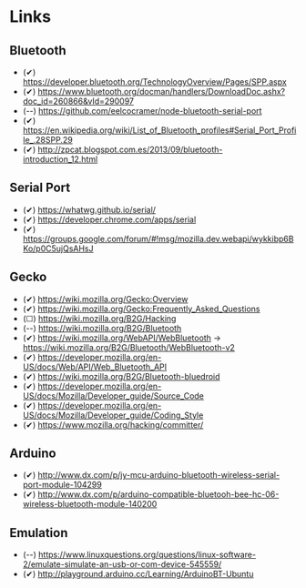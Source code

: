 Links
===

Bluetooth
---

- (✔) https://developer.bluetooth.org/TechnologyOverview/Pages/SPP.aspx
- (✔) https://www.bluetooth.org/docman/handlers/DownloadDoc.ashx?doc_id=260866&vId=290097
- (--) 
https://github.com/eelcocramer/node-bluetooth-serial-port
- (✔) 
https://en.wikipedia.org/wiki/List_of_Bluetooth_profiles#Serial_Port_Profile_.28SPP.29
- (✔) http://zpcat.blogspot.com.es/2013/09/bluetooth-introduction_12.html

Serial Port
---

- (✔) https://whatwg.github.io/serial/
- (✔) https://developer.chrome.com/apps/serial
- (✔) 
https://groups.google.com/forum/#!msg/mozilla.dev.webapi/wykkibp6BKo/p0C5ujQsAHsJ


Gecko
---

- (✔) https://wiki.mozilla.org/Gecko:Overview
- (✔) https://wiki.mozilla.org/Gecko:Frequently_Asked_Questions
- (☐) https://wiki.mozilla.org/B2G/Hacking
- (--) https://wiki.mozilla.org/B2G/Bluetooth
- (✔) https://wiki.mozilla.org/WebAPI/WebBluetooth -> 
https://wiki.mozilla.org/B2G/Bluetooth/WebBluetooth-v2
- (✔) 
https://developer.mozilla.org/en-US/docs/Web/API/Web_Bluetooth_API
- (✔)  https://wiki.mozilla.org/B2G/Bluetooth-bluedroid
- (✔) 
https://developer.mozilla.org/en-US/docs/Mozilla/Developer_guide/Source_Code
- (✔) 
https://developer.mozilla.org/en-US/docs/Mozilla/Developer_guide/Coding_Style
- (✔) https://www.mozilla.org/hacking/committer/

Arduino
---

- (✔) http://www.dx.com/p/jy-mcu-arduino-bluetooth-wireless-serial-port-module-104299
- (✔) http://www.dx.com/p/arduino-compatible-bluetooh-bee-hc-06-wireless-bluetooth-module-140200

Emulation
---

- (--) 
https://www.linuxquestions.org/questions/linux-software-2/emulate-simulate-an-usb-or-com-device-545559/
- (✔) http://playground.arduino.cc/Learning/ArduinoBT-Ubuntu
